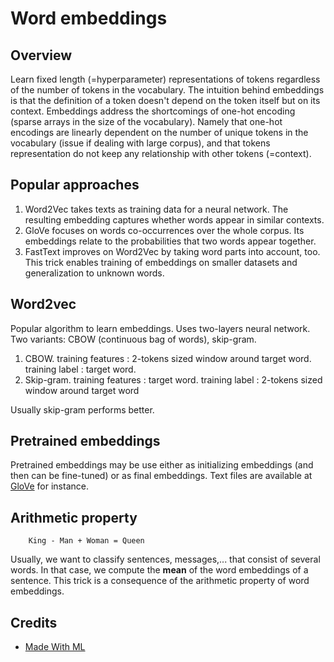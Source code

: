 # Word embeddings

## Overview

Learn fixed length (=hyperparameter) representations of tokens
regardless of the number of tokens in the vocabulary. The intuition behind embeddings is that the definition of a token doesn't depend on the token itself but on its context.
Embeddings address the shortcomings 
of one-hot encoding (sparse arrays in the size of the vocabulary). Namely that one-hot encodings are linearly
dependent on the number of unique tokens in the vocabulary (issue if dealing with large corpus), and that tokens representation
do not keep any relationship with other tokens (=context). 

## Popular approaches

1. Word2Vec takes texts as training data for a neural network. The resulting embedding captures whether words appear in similar contexts.
2. GloVe focuses on words co-occurrences over the whole corpus. Its embeddings relate to the probabilities that two words appear together.
3. FastText improves on Word2Vec by taking word parts into account, too. This trick enables training of embeddings on smaller datasets and generalization to unknown words.

## Word2vec

Popular algorithm to learn embeddings. Uses two-layers neural network. Two variants: CBOW (continuous bag of words), skip-gram.

1. CBOW. training features : 2-tokens sized window around target word. training label : target word.
2. Skip-gram. training features : target word. training label : 2-tokens sized window around target word

Usually skip-gram performs better.

## Pretrained embeddings

Pretrained embeddings may be use either as initializing embeddings (and then can be fine-tuned)
or as final embeddings. Text files are available at [GloVe](https://nlp.stanford.edu/pubs/glove.pdf) for instance.

## Arithmetic property

        King - Man + Woman = Queen

Usually, we want to classify sentences, messages,... that consist of several words. In that case, we compute the **mean** of the word embeddings of a sentence.
This trick is a consequence of the arithmetic property of word embeddings.

## Credits

* [Made With ML](https://madewithml.com/#foundations)
